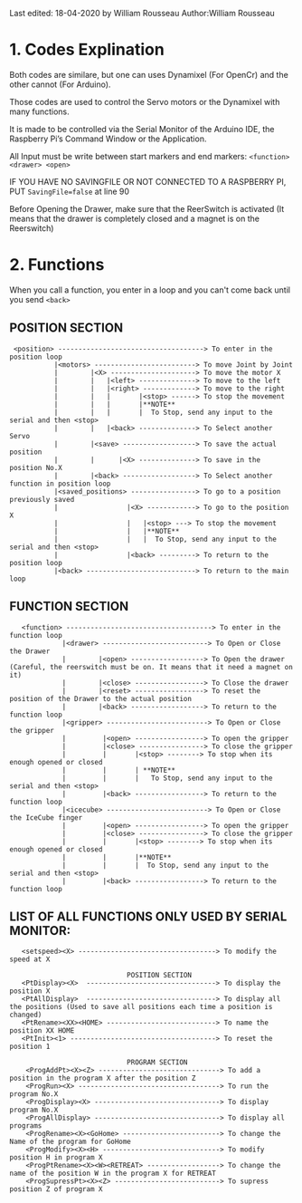 Last edited: 18-04-2020 by William Rousseau
 Author:William Rousseau

# 1. Codes Explination
Both codes are similare, but one can uses Dynamixel (For OpenCr) and the other cannot (For Arduino).

Those codes are used to control the Servo motors or the Dynamixel with many functions. 

It is made to be controlled via the Serial Monitor of the Arduino IDE, the Raspberry Pi’s Command Window or the Application.

All Input must be write between start markers and end markers: ```<function> <drawer> <open>```
  
IF YOU HAVE NO SAVINGFILE OR NOT CONNECTED TO A RASPBERRY PI, PUT ```SavingFile=false``` at line 90

Before Opening the Drawer, make sure that the ReerSwitch is activated (It means that the drawer is completely closed and a magnet is on the Reerswitch)

# 2. Functions
When you call a function, you enter in a loop and you can't come back until you send ```<back>```
## POSITION SECTION
 ```
  <position> ------------------------------------> To enter in the position loop 
            |<motors> -------------------------> To move Joint by Joint   
            |        |<X> ---------------------> To move the motor X
            |        |   |<left> --------------> To move to the left
            |        |   |<right> -------------> To move to the right
            |        |   |       |<stop> ------> To stop the movement
            |        |   |       |**NOTE**
            |        |   |       |  To Stop, send any input to the serial and then <stop>
            |        |   |<back> --------------> To Select another Servo
            |        |<save> ------------------> To save the actual position
            |        |      |<X> --------------> To save in the position No.X
            |        |<back> ------------------> To Select another function in position loop   
            |<saved_positions> ----------------> To go to a position previously saved
            |                 |<X> ------------> To go to the position X
            |                 |   |<stop> ---> To stop the movement
            |                 |   |**NOTE**
            |                 |   |  To Stop, send any input to the serial and then <stop>
            |                 |<back> ---------> To return to the position loop         
            |<back> ---------------------------> To return to the main loop
   ```                              
 ## FUNCTION SECTION  
 ```
    <function> ------------------------------------> To enter in the function loop
              |<drawer> --------------------------> To Open or Close the Drawer 
              |        |<open> ------------------> To Open the drawer (Careful, the reerswitch must be on. It means that it need a magnet on it)
              |        |<close> -----------------> To Close the drawer
              |        |<reset> -----------------> To reset the position of the Drawer to the actual position
              |        |<back> ------------------> To return to the function loop
              |<gripper> -------------------------> To Open or Close the gripper
              |         |<open> -----------------> To open the gripper
              |         |<close> ----------------> To close the gripper
              |         |       |<stop> --------> To stop when its enough opened or closed
              |         |       | **NOTE**
              |         |       |   To Stop, send any input to the serial and then <stop>
              |         |<back> -----------------> To return to the function loop
              |<icecube> -------------------------> To Open or Close the IceCube finger
              |         |<open> -----------------> To open the gripper
              |         |<close> ----------------> To close the gripper
              |         |       |<stop> --------> To stop when its enough opened or closed
              |         |       |**NOTE**
              |         |       |  To Stop, send any input to the serial and then <stop>
              |         |<back> -----------------> To return to the function loop                             
   ```                                             
                                               
 ## LIST OF ALL FUNCTIONS ONLY USED BY SERIAL MONITOR:                                              
 ```                                            
    <setspeed><X> ----------------------------------> To modify the speed at X
                        
                              POSITION SECTION
    <PtDisplay><X>  --------------------------------> To display the position X
    <PtAllDisplay>  --------------------------------> To display all the positions (Used to save all positions each time a position is changed)
    <PtRename><XX><HOME> ---------------------------> To name the position XX HOME 
    <PtInit><1> ------------------------------------> To reset the position 1
                         
                              PROGRAM SECTION
     <ProgAddPt><X><Z> ------------------------------> To add a position in the program X after the position Z 
     <ProgRun><X> -----------------------------------> To run the program No.X 
     <ProgDisplay><X> -------------------------------> To display program No.X 
     <ProgAllDisplay> -------------------------------> To display all programs
     <ProgRename><X><GoHome> ------------------------> To change the Name of the program for GoHome
     <ProgModify><X><H> -----------------------------> To modify position H in program X
     <ProgPtRename><X><W><RETREAT> ------------------> To change the name of the position W in the program X for RETREAT
     <ProgSupressPt><X><Z> --------------------------> To supress position Z of program X 
   
 ```
